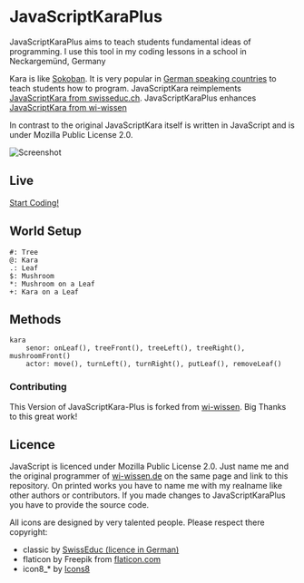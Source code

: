 # JavaScriptKaraPlus



JavaScriptKaraPlus aims to teach students fundamental ideas of programming. I use this tool in my coding lessons in a school in Neckargemünd, Germany

Kara is like [Sokoban](https://en.wikipedia.org/wiki/Sokoban). It is very popular in [German speaking countries](https://de.wikipedia.org/wiki/Kara_(Programmierumgebung)) to teach students how to program. JavaScriptKara reimplements [JavaScriptKara from swisseduc.ch](http://www.swisseduc.ch/informatik/karatojava/javascriptkara/). JavaScriptKaraPlus enhances [JavaScriptKara from wi-wissen](https://github.com/wi-wissen/JavaScriptKara)

In contrast to the original JavaScriptKara itself is written in JavaScript and is under Mozilla Public License 2.0.

![Screenshot](github_jskara.png)

## Live

[Start Coding!](https://frdorn.github.io/JSKaraPlus/)

## World Setup


	#: Tree
	@: Kara
	.: Leaf
	$: Mushroom
	*: Mushroom on a Leaf
	+: Kara on a Leaf

## Methods


	kara
		senor: onLeaf(), treeFront(), treeLeft(), treeRight(), mushroomFront()
		actor: move(), turnLeft(), turnRight(), putLeaf(), removeLeaf()


### Contributing

This Version of JavaScriptKara-Plus is forked from [wi-wissen](https://github.com/wi-wissen/JavaScriptKara). Big Thanks to this great work!




## Licence

JavaScript is licenced under Mozilla Public License 2.0. Just name me and the original programmer of [wi-wissen.de](https://wi-wissen.de/) on the same page and link to this repository. On printed works you have to name me with my realname like other authors or contributors. If you made changes to JavaScriptKaraPlus you have to provide the source code.

All icons are designed by very talented people. Please respect there copyright:

* classic by [SwissEduc (licence in German)](http://www.swisseduc.ch/about/copyright/)
* flaticon by Freepik from [flaticon.com](https://support.flaticon.com/hc/en-us/articles/207248209)
* icon8_* by [Icons8](https://icons8.crisp.help/en/article/where-do-i-set-the-link-irwkfh/)
